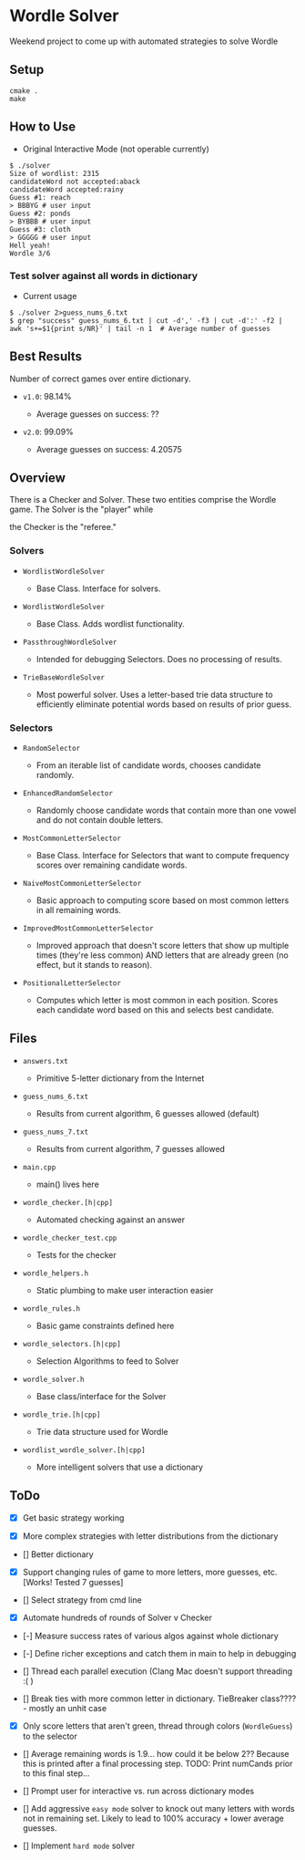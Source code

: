 # Wordle Solver

Weekend project to come up with automated strategies to solve Wordle

## Setup
```
cmake .
make
```

## How to Use

- Original Interactive Mode (not operable currently)
```
$ ./solver
Size of wordlist: 2315
candidateWord not accepted:aback
candidateWord accepted:rainy
Guess #1: reach
> BBBYG # user input
Guess #2: ponds
> BYBBB # user input
Guess #3: cloth
> GGGGG # user input
Hell yeah!
Wordle 3/6
```

### Test solver against all words in dictionary

- Current usage
```
$ ./solver 2>guess_nums_6.txt
$ grep "success" guess_nums_6.txt | cut -d',' -f3 | cut -d':' -f2 | awk 's+=$1{print s/NR}' | tail -n 1  # Average number of guesses
```

## Best Results

Number of correct games over entire dictionary.

- `v1.0`: 98.14%

  - Average guesses on success: ??

- `v2.0`: 99.09%

  - Average guesses on success: 4.20575

## Overview

There is a Checker and Solver. These two entities comprise the Wordle game. The Solver is the "player" while

the Checker is the "referee."

### Solvers

- `WordlistWordleSolver`

  - Base Class. Interface for solvers.

- `WordlistWordleSolver`

  - Base Class. Adds wordlist functionality.

- `PassthroughWordleSolver`

  - Intended for debugging Selectors. Does no processing of results.

- `TrieBaseWordleSolver`

  - Most powerful solver. Uses a letter-based trie data structure to efficiently eliminate potential words based on results of prior guess.

### Selectors

- `RandomSelector`

  - From an iterable list of candidate words, chooses candidate randomly.

- `EnhancedRandomSelector`

  - Randomly choose candidate words that contain more than one vowel and do not contain double letters.

- `MostCommonLetterSelector`

  - Base Class. Interface for Selectors that want to compute frequency scores over remaining candidate words.

- `NaiveMostCommonLetterSelector`

  - Basic approach to computing score based on most common letters in all remaining words.

- `ImprovedMostCommonLetterSelector`

  - Improved approach that doesn't score letters that show up multiple times (they're less common) AND letters that are already green (no effect, but it stands to reason).

- `PositionalLetterSelector`

  - Computes which letter is most common in each position. Scores each candidate word based on this and selects best candidate.


## Files

- `answers.txt`

  - Primitive 5-letter dictionary from the Internet

- `guess_nums_6.txt`

  - Results from current algorithm, 6 guesses allowed (default)

- `guess_nums_7.txt`

  - Results from current algorithm, 7 guesses allowed

- `main.cpp`

  - main() lives here

- `wordle_checker.[h|cpp]`

  - Automated checking against an answer

- `wordle_checker_test.cpp`

  - Tests for the checker

- `wordle_helpers.h`

  - Static plumbing to make user interaction easier

- `wordle_rules.h`

  - Basic game constraints defined here

- `wordle_selectors.[h|cpp]`

  - Selection Algorithms to feed to Solver

- `wordle_solver.h`

  - Base class/interface for the Solver

- `wordle_trie.[h|cpp]`

  - Trie data structure used for Wordle

- `wordlist_wordle_solver.[h|cpp]`

  - More intelligent solvers that use a dictionary


## ToDo

- [x] Get basic strategy working

- [x] More complex strategies with letter distributions from the dictionary

- [] Better dictionary

- [x] Support changing rules of game to more letters, more guesses, etc. [Works! Tested 7 guesses]

- [] Select strategy from cmd line

- [x] Automate hundreds of rounds of Solver v Checker

- [-] Measure success rates of various algos against whole dictionary

- [-] Define richer exceptions and catch them in main to help in debugging

- [] Thread each parallel execution (Clang Mac doesn't support threading :( )

- [] Break ties with more common letter in dictionary. TieBreaker class???? - mostly an unhit case

- [x] Only score letters that aren't green, thread through colors (`WordleGuess`) to the selector

- [] Average remaining words is 1.9... how could it be below 2?? Because this is printed after a final processing step. TODO: Print numCands prior to this final step...

- [] Prompt user for interactive vs. run across dictionary modes

- [] Add aggressive `easy mode` solver to knock out many letters with words not in remaining set. Likely to lead to 100% accuracy + lower average guesses.

- [] Implement `hard mode` solver
